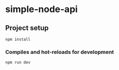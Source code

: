 # simple-node-api

## Project setup
```
npm install
```

### Compiles and hot-reloads for development
```
npm run dev
